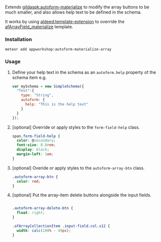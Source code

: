 Extends [gildaspk:autoform-materialize](https://github.com/djhi/meteor-autoform-materialize/) to modify the array
buttons to be much smaller, and also allows help text to be
defined in the schema.

It works by using [aldeed:template-extension]() to override the
[afArrayField_materialize](https://github.com/djhi/meteor-autoform-materialize/blob/master/components/afArrayField/afArrayField.html) template.

### Installation

    meteor add appworkshop:autoform-materialize-array

### Usage

1. Define your help text in the schema as an ```autoform.help```
property of the schema item e.g.

    ```js
    var mySchema = new SimpleSchema({
      "Test":{
        type: "String",
        autoform: {
          help: "This is the help text"
        }
      }
    });
    ```

2. [optional] Override or apply styles to the ```form-field-help``` class.

    ```css
    span.form-field-help {
      color: @secondary;
      font-size: 0.8rem;
      display: block;
      margin-left: 1em;
    }

    ```

3. [optional] Overide or apply styles to the ```autoform-array-btn``` class.

    ```css
    .autoform-array-btn {
      color: red;
    }

    ```
    
4. [optional] Put the array-item delete buttons alongside the input fields.

    ```css
    
    .autoform-array-delete-btn {
      float: right;
    }
    
    .afArrayCollectionItem .input-field.col.s12 {
      width: calc(100% - 49px);
    }

    ```